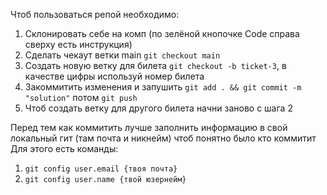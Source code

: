 Чтоб пользоваться репой необходимо:
1. Склонировать себе на комп (по зелёной кнопочке Code справа сверху есть инструкция)
2. Сделать чекаут ветки main `git checkout main`
3. Создать новую ветку для билета `git checkout -b ticket-3`, в качестве цифры используй номер билета
4. Закоммитить изменения и запушить `git add . && git commit -m "solution"` потом `git push`
5. Чтоб создать ветку для другого билета начни заново с шага 2

Перед тем как коммитить лучше заполнить информацию в свой локальный гит (там почта и никнейм) чтоб понятно было кто коммитит
Для этого есть команды:
1. `git config user.email {твоя почта}`
2. `git config user.name {твой юзернейм}`
